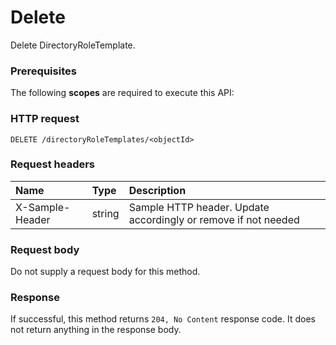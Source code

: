 # Delete

Delete DirectoryRoleTemplate.
### Prerequisites
The following **scopes** are required to execute this API: 
### HTTP request
<!-- { "blockType": "ignored" } -->
```http
DELETE /directoryRoleTemplates/<objectId>

```
### Request headers
| Name       | Type | Description|
|:---------------|:--------|:----------|
| X-Sample-Header  | string  | Sample HTTP header. Update accordingly or remove if not needed|

### Request body
Do not supply a request body for this method.


### Response
If successful, this method returns `204, No Content` response code. It does not return anything in the response body.


<!-- uuid: cdb169a2-b34c-47be-8ec7-273ef72910f9
2015-10-16 22:29:33 UTC -->
<!-- {
  "type": "#page.annotation",
  "description": "Delete",
  "keywords": "",
  "section": "documentation",
  "tocPath": ""
}-->